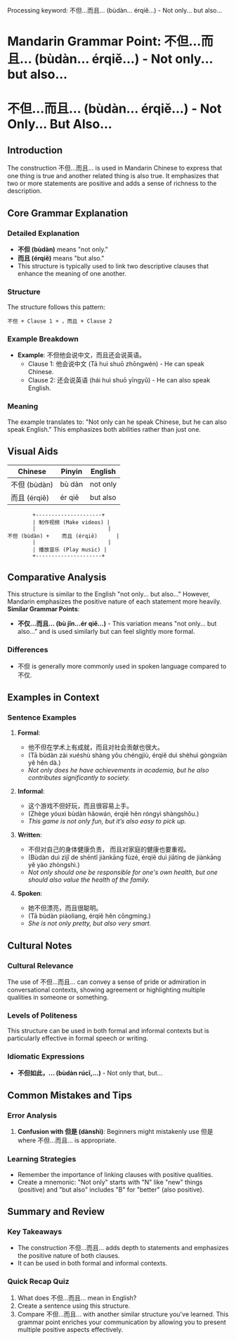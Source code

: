 Processing keyword: 不但…而且… (bùdàn… érqiě…) - Not only... but also...
# Mandarin Grammar Point: 不但…而且… (bùdàn… érqiě…) - Not only... but also...
# 不但…而且… (bùdàn… érqiě…) - Not Only... But Also...
## Introduction
The construction 不但…而且… is used in Mandarin Chinese to express that one thing is true and another related thing is also true. It emphasizes that two or more statements are positive and adds a sense of richness to the description.
## Core Grammar Explanation
### Detailed Explanation
- **不但 (bùdàn)** means "not only."
- **而且 (érqiě)** means "but also."
- This structure is typically used to link two descriptive clauses that enhance the meaning of one another.
### Structure
The structure follows this pattern:
```
不但 + Clause 1 + ，而且 + Clause 2
```
### Example Breakdown
- **Example**: 不但他会说中文，而且还会说英语。
  - Clause 1: 他会说中文 (Tā huì shuō zhōngwén) - He can speak Chinese.
  - Clause 2: 还会说英语 (hái huì shuō yīngyǔ) - He can also speak English.
  
### Meaning
The example translates to: "Not only can he speak Chinese, but he can also speak English." This emphasizes both abilities rather than just one.
## Visual Aids
| Chinese             | Pinyin                    | English                          |
|---------------------|---------------------------|----------------------------------|
| 不但 (bùdàn)        | bù dàn                    | not only                         |
| 而且 (érqiě)       | ér qiě                    | but also                         |
```
        +---------------------+
        | 制作视频 (Make videos) |
        |                       |
不但 (bùdàn) +    而且 (érqiě)      |
        |                       |
        | 播放音乐 (Play music) |
        +---------------------+
```
## Comparative Analysis
This structure is similar to the English "not only... but also..." However, Mandarin emphasizes the positive nature of each statement more heavily. 
**Similar Grammar Points**:
- **不仅…而且… (bù jǐn...ér qiě...)** - This variation means "not only... but also..." and is used similarly but can feel slightly more formal.
  
### Differences
- 不但 is generally more commonly used in spoken language compared to 不仅.
## Examples in Context
### Sentence Examples
1. **Formal**: 
   - 他不但在学术上有成就，而且对社会贡献也很大。
   - (Tā bùdàn zài xuéshù shàng yǒu chéngjiù, érqiě duì shèhuì gòngxiàn yě hěn dà.)
   - *Not only does he have achievements in academia, but he also contributes significantly to society.*
  
2. **Informal**:
   - 这个游戏不但好玩，而且很容易上手。
   - (Zhège yóuxì bùdàn hǎowán, érqiě hěn róngyì shàngshǒu.)
   - *This game is not only fun, but it’s also easy to pick up.*
  
3. **Written**:
   - 不但对自己的身体健康负责， 而且对家庭的健康也要重视。
   - (Bùdàn duì zìjǐ de shēntǐ jiànkāng fùzé, érqiě duì jiātíng de jiànkāng yě yào zhòngshì.)
   - *Not only should one be responsible for one's own health, but one should also value the health of the family.*
4. **Spoken**:
   - 她不但漂亮，而且很聪明。
   - (Tā bùdàn piàoliang, érqiě hěn cōngmíng.)
   - *She is not only pretty, but also very smart.*
## Cultural Notes
### Cultural Relevance
The use of 不但…而且… can convey a sense of pride or admiration in conversational contexts, showing agreement or highlighting multiple qualities in someone or something. 
### Levels of Politeness
This structure can be used in both formal and informal contexts but is particularly effective in formal speech or writing.
### Idiomatic Expressions
- **不但如此，... (bùdàn rúcǐ,...)** - Not only that, but…
  
## Common Mistakes and Tips
### Error Analysis
1. **Confusion with 但是 (dànshì)**: Beginners might mistakenly use 但是 where 不但…而且… is appropriate. 
### Learning Strategies
- Remember the importance of linking clauses with positive qualities. 
- Create a mnemonic: "Not only" starts with "N" like "new" things (positive) and "but also" includes "B" for "better" (also positive).
## Summary and Review
### Key Takeaways
- The construction 不但…而且… adds depth to statements and emphasizes the positive nature of both clauses.
- It can be used in both formal and informal contexts. 
### Quick Recap Quiz
1. What does 不但…而且… mean in English?
2. Create a sentence using this structure.
3. Compare 不但…而且… with another similar structure you've learned. 
This grammar point enriches your communication by allowing you to present multiple positive aspects effectively.
